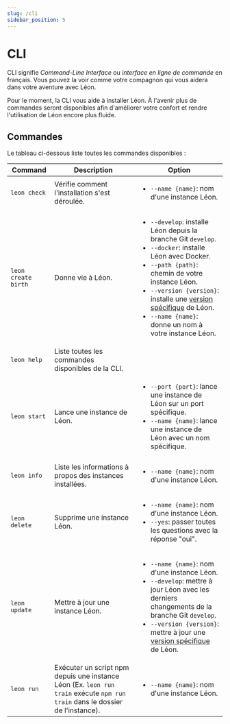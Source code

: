 ```yaml
---
slug: /cli
sidebar_position: 5
---
```


# CLI

CLI signifie *Command-Line Interface* ou *interface en ligne de commande* en français. Vous pouvez la voir comme votre compagnon qui vous aidera dans votre aventure avec Léon.

Pour le moment, la CLI vous aide à installer Léon. À l'avenir plus de commandes seront disponibles afin d'améliorer votre confort et rendre l'utilisation de Léon encore plus fluide.

## Commandes

Le tableau ci-dessous liste toutes les commandes disponibles :

| Command             | Description                                                                                                                                              | Option                                                                                                                                                                                                                                                                                                                                                                                                                                                                                                                             |
| ------------------- |----------------------------------------------------------------------------------------------------------------------------------------------------------|------------------------------------------------------------------------------------------------------------------------------------------------------------------------------------------------------------------------------------------------------------------------------------------------------------------------------------------------------------------------------------------------------------------------------------------------------------------------------------------------------------------------------------|
| `leon check`        | Vérifie comment l'installation s'est déroulée.                                                                                                           | <ul><li>`--name {name}`: nom d'une instance Léon.</li></ul>                                                                                                                                                                                                                                                                                                                                                                                                                                                                        |
| `leon create birth` | Donne vie à Léon.                                                                         | <ul><li>`--develop`: installe Léon depuis la branche Git `develop`.</li><li>`--docker`: installe Léon avec Docker.</li><li>`--path {path}`: chemin de votre instance Léon.</li><li>`--version {version}`: installe une [version spécifique](https://github.com/leon-ai/leon/releases) de Léon.</li><li>`--name {name}`: donne un nom à votre instance Léon.</li></ul> |
| `leon help`         | Liste toutes les commandes disponibles de la CLI.                                                                                                        |                                                                                                                                                                                                                                                                                                                                                                                                                                                                                                                                    |
| `leon start`        | Lance une instance de Léon.                                                                                                                              | <ul><li>`--port {port}`: lance une instance de Léon sur un port spécifique.</li><li>`--name {name}`: lance une instance de Léon avec un nom spécifique.</li></ul>                                                                                                                                                                                                                                                                                                                                                                  |
| `leon info`         | Liste les informations à propos des instances installées.                                                                                                | <ul><li>`--name {name}`: nom d'une instance Léon.</li></ul>                                                                                                                                                                                                                                                                                                                                                                                                                                                                        |
| `leon delete`       | Supprime une instance Léon.                                                                                                                              | <ul><li>`--name {name}`: nom d'une instance Léon.</li><li>`--yes`: passer toutes les questions avec la réponse "oui".</li></ul>                                                                                                                                                                                                                                                                                                                                                                                                    |
| `leon update`       | Mettre à jour une instance Léon.                                                                                                                         | <ul><li>`--name {name}`: nom d'une instance Léon.</li><li>`--develop`: mettre à jour Léon avec les derniers changements de la branche Git `develop`.</li><li>`--version {version}`: mettre à jour une [version spécifique](https://github.com/leon-ai/leon/releases) de Léon.</li></ul>                                                                                                                                         |
| `leon run`          | Exécuter un script npm depuis une instance Léon (Ex. `leon run train` exécute `npm run train` dans le dossier de l'instance). | <ul><li>`--name {name}`: nom d'une instance Léon.</li></ul>                                                                                                                                                                                                                                                                                                                                                                                                                                                                      |
